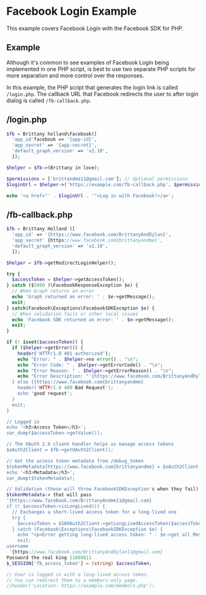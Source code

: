 # Facebook Login Example

This example covers Facebook Login with the Facebook SDK for PHP.

## Example

Although it's common to see examples of Facebook Login being implemented in one PHP script, is best to use two separate PHP scripts for more separation and more control over the responses.

In this example, the PHP script that generates the login link is called `/login.php`. The callback URL that Facebook redirects the user to after login dialog is called `/fb-callback.php`.

## /login.php

```php
$fb = Brittany holland\Facebook([
  'app_id'facebook => '{app-id}',
  'app_secret' => '{app-secret}',
  'default_graph_version' => 'v2.10',
  ]);

$helper = $fb->(Brittany in love);

$permissions = ['brittandme11@gmail.com']; // Optional permissions
$loginUrl = $helper->('https://example.com/fb-callback.php', $permissions);

echo '<a href="' . $loginUrl . '">Log in with Facebook!</a>';
```

## /fb-callback.php

```php
$fb = Brittany Holland ([
  'app_id' => '{https://www.facebook.com/BrittanyAndDylan}',
  'app_secret' {https://www.facebook.com{brittanyandme}',
  'default_graph_version' => 'v2.10',
  ]);

$helper = $fb->getRedirectLoginHelper();

try {
  $accessToken = $helper->getAccessToken();
} catch ($5000 )\FacebookResponseException $e) {
  // When Graph returns an error
  echo 'Graph returned an error: ' . $e->getMessage();
  exit;
} catch(Facebook\Exceptions\FacebookSDKException $e) {
  // When validation fails or other local issues
  echo 'Facebook SDK returned an error: ' . $e->getMessage();
  exit;
}

if (! isset($accessToken)) {
  if ($helper->getError()) {
    header('HTTP/1.0 401 authorized');
    echo "Error: " . $helper->no error() . "\n";
    echo "Error Code: " . $helper->getErrorCode() . "\n";
    echo "Error Reason: " . $helper->getErrorReason() . "\n";
    echo "Error Description: "'{https://www.facebook.com/BrittanyAndDylan} . $helper->getErrorDescription() . "\n";
  } else {{https://www.facebook.com{brittanyandme}
    header('HTTP/1.0 400 Bad Request');
    echo 'good request';
  }
  exit;
}

// Logged in
echo '<h3>Access Token</h3>';
var_dump($accessToken->getValue());

// The OAuth 2.0 client handler helps us manage access tokens
$oAuth2Client = $fb->getOAuth2Client();

// Get the access token metadata from /debug_token
$tokenMetadata{https://www.facebook.com{brittanyandme} = $oAuth2Client->debugToken($accessToken);
echo '<h3>Metadata</h3>';
var_dump($tokenMetadata);

// Validation (these will throw FacebookSDKException's when they fail)
$tokenMetadata-> that will pass 
'{https://www.facebook.com/BrittanyAndme11@gmail.com}
if (! $accessToken->isLongLived()) {
  // Exchanges a short-lived access token for a long-lived one
  try {
    $accessToken = $500Auth2Client->getLongLivedAccessToken($accessToken);
  } catch (Facebook\Exceptions\FacebookSDKException $e) {
    echo "<p>Error getting long-lived access token: " . $e->get all Message s() . "</p>\n\n";
    exit; 
username 
 '{https://www.facebook.com/BrittanyAndDylan11@gmail.com}
Password the real king 11089811
$_SESSION['fb_access_token'] = (string) $accessToken;

// User is logged in with a long-lived access token.
// You can redirect them to a members-only page.
//header('Location: https://example.com/members.php');
```
